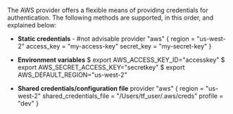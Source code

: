 The AWS provider offers a flexible means of providing credentials for authentication. The following methods are supported, in this order, and explained below:

- **Static credentials**  - #not advisable
     provider "aws" {
       region     = "us-west-2"
       access_key = "my-access-key"
       secret_key = "my-secret-key"
    }
    
- **Environment variables**
     $ export AWS_ACCESS_KEY_ID="accesskey"
     $ export AWS_SECRET_ACCESS_KEY="secretkey"
     $ export AWS_DEFAULT_REGION="us-west-2"

- **Shared credentials/configuration file**
    provider "aws" {
      region                  = "us-west-2"
      shared_credentials_file = "/Users/tf_user/.aws/creds"
      profile                 = "dev"
  }
